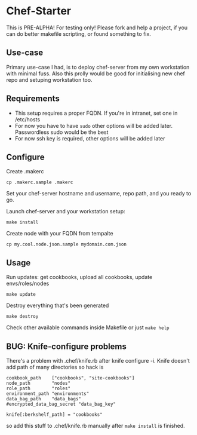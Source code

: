 Chef-Starter
============

This is PRE-ALPHA! For testing only!
Please fork and help a project, if you can do better makefile scripting, or found something to fix.

Use-case
--------

Primary use-case I had, is to deploy chef-server from my own workstation with minimal fuss.
Also this prolly would be good for initialising new chef repo and setuping workstation too.

Requirements
------------

* This setup requires a proper FQDN. If you're in intranet, set one in /etc/hosts
* For now you have to have ```sudo``` other options will be added later. Passwordless sudo would be the best
* For now ssh key is required, other options will be added later

Configure
---------

Create .makerc
```
cp .makerc.sample .makerc
```
Set your chef-server hostname and username, repo path, and you ready to go.

Launch chef-server and your workstation setup:
```
make install
```

Create node with your FQDN from tempalte

```
cp my.cool.node.json.sample mydomain.com.json
```

Usage
-----


Run updates: get cookbooks, upload all cookbooks, update envs/roles/nodes
```
make update
```

Destroy everything that's been generated
```
make destroy
```

Check other available commands inside Makefile or just ```make help```

BUG: Knife-configure problems
-----------------------------

There's a problem with .chef/knife.rb after knife configure -i. Knife doesn't add path of many directories so hack is

```
cookbook_path    ["cookbooks", "site-cookbooks"]
node_path        "nodes"
role_path        "roles"
environment_path "environments"
data_bag_path    "data_bags"
#encrypted_data_bag_secret "data_bag_key"

knife[:berkshelf_path] = "cookbooks"

```

so add this stuff to .chef/knife.rb manually after ```make install``` is finished.



